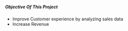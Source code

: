 ##### Objective Of This Project ######
- Improve Customer experience by analyzing sales data
- Increase Revenue
